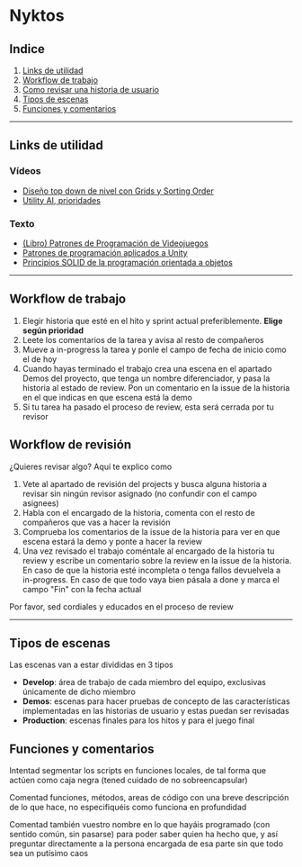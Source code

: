 # Nyktos

## Indice

1. [Links de utilidad](#links-de-utilidad)
2. [Workflow de trabajo](#workflow-de-trabajo)
3. [Como revisar una historia de usuario](#workflow-de-revisión)
4. [Tipos de escenas](#tipos_de_escenas)
5. [Funciones y comentarios](#funciones-y-comentarios)


---

## Links de utilidad

### Vídeos

- [Diseño top down de nivel con Grids y Sorting Order](https://www.youtube.com/watch?v=UWhXS6iVsUM&t=)
- [Utility AI, prioridades](https://www.youtube.com/watch?v=78AcS_0lQSM)

### Texto

- [(Libro) Patrones de Programación de Videojuegos](http://gameprogrammingpatterns.com/contents.html)
- [Patrones de programación aplicados a Unity](https://unity.com/es/resources/level-up-your-code-with-game-programming-patterns)
- [Principios SOLID de la programación orientada a objetos](https://es.wikipedia.org/wiki/SOLID)


---

## Workflow de trabajo

1. Elegir historia que esté en el hito y sprint actual preferiblemente. **Elige según prioridad**
2. Leete los comentarios de la tarea y avisa al resto de compañeros
3. Mueve a in-progress la tarea y ponle el campo de fecha de inicio como el de hoy
4. Cuando hayas terminado el trabajo crea una escena en el apartado Demos del proyecto, que tenga un nombre diferenciador, y pasa la historia al estado de review. Pon un comentario en la issue de la historia en el que indicas en que escena está la demo
5. Si tu tarea ha pasado el proceso de review, esta será cerrada por tu revisor

## Workflow de revisión

¿Quieres revisar algo? Aquí te explico como

1. Vete al apartado de revisión del projects y busca alguna historia a revisar sin ningún revisor asignado (no confundir con el campo asignees)
2. Habla con el encargado de la historia, comenta con el resto de compañeros que vas a hacer la revisión 
3. Comprueba los comentarios de la issue de la historia para ver en que escena estará la demo y ponte a hacer la review
4. Una vez revisado el trabajo coméntale al encargado de la historia tu review y escribe un comentario sobre la review en la issue de la historia. En caso de que la historia esté incompleta o tenga fallos devuelvela a in-progress. En caso de que todo vaya bien pásala a done y marca el campo "Fin" con la fecha actual  

Por favor, sed cordiales y educados en el proceso de review

---

## Tipos de escenas

Las escenas van a estar divididas en 3 tipos  

- **Develop**: área de trabajo de cada miembro del equipo, exclusivas únicamente de dicho miembro
- **Demos**: escenas para hacer pruebas de concepto de las características implementadas en las historias de usuario y estas puedan ser revisadas
- **Production**: escenas finales para los hitos y para el juego final

## Funciones y comentarios

Intentad segmentar los scripts en funciones locales, de tal forma que actúen como caja negra (tened cuidado de no sobreencapsular)  

Comentad funciones, métodos, areas de código con una breve descripción de lo que hace, no especifiquéis como funciona en profundidad  

Comentad también vuestro nombre en lo que hayáis programado (con sentido común, sin pasarse) para poder saber quien ha hecho que, y así preguntar directamente a la persona encargada de esa parte sin que todo sea un putísimo caos
